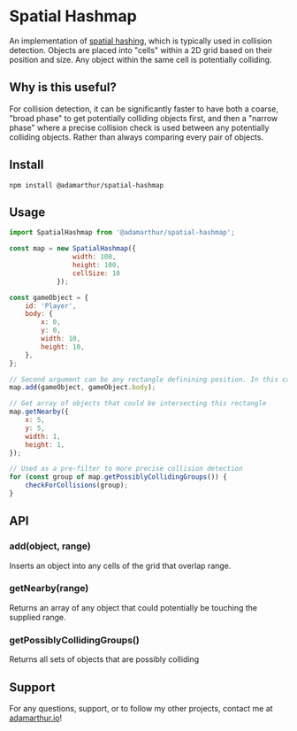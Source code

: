 # Spatial Hashmap
An implementation of [spatial hashing](https://en.wikipedia.org/wiki/Collision_detection#Spatial_partitioning), which is typically used in collision detection. Objects are placed into "cells" within a 2D grid based on their position and size. Any object within the same cell is potentially colliding.


## Why is this useful?
For collision detection, it can be significantly faster to have both a coarse, "broad phase" to get potentially colliding objects first, and then a "narrow phase" where a precise collision check is used between any potentially colliding objects. Rather than always comparing every pair of objects.


## Install
`npm install @adamarthur/spatial-hashmap`

## Usage

```javascript
import SpatialHashmap from '@adamarthur/spatial-hashmap';

const map = new SpatialHashmap({ 
                width: 100, 
                height: 100, 
                cellSize: 10 
            });

const gameObject = {
    id: 'Player',
    body: {
        x: 0,
        y: 0,
        width: 10,
        height: 10,
    },
};

// Second argument can be any rectangle definining position. In this case the player.body is a rectangle.
map.add(gameObject, gameObject.body);

// Get array of objects that could be intersecting this rectangle
map.getNearby({
    x: 5,
    y: 5,
    width: 1,
    height: 1,
});

// Used as a pre-filter to more precise collision detection
for (const group of map.getPossiblyCollidingGroups()) {
    checkForCollisions(group);
}
```

## API

### add(object, range)
Inserts an object into any cells of the grid that overlap range.

### getNearby(range)
Returns an array of any object that could potentially be touching the supplied range.

### getPossiblyCollidingGroups()
Returns all sets of objects that are possibly colliding


## Support
For any questions, support, or to follow my other projects, contact me at [adamarthur.io](https://adamarthur.io)!

